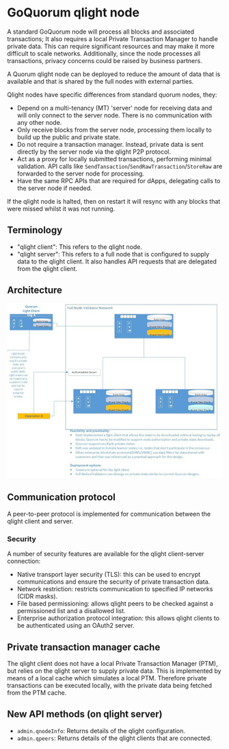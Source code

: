 # GoQuorum qlight node

A standard GoQuorum node will process all blocks and associated transactions; It also requires a local Private Transaction Manager to handle private data.
This can require significant resources and may make it more difficult to scale networks.
Additionally, since the node processes all transactions, privacy concerns could be raised by business partners.

A Quorum qlight node can be deployed to reduce the amount of data that is available and that is shared by the full nodes with external parties.

Qlight nodes have specific differences from standard quorum nodes, they:

- Depend on a multi-tenancy (MT) 'server' node for receiving data and will only connect to the server node. There is no communication with any other node.
- Only receive blocks from the server node, processing them locally to build up the public and private state.
- Do not require a transaction manager. Instead, private data is sent directly by the server node via the qlight P2P protocol.
- Act as a proxy for locally submitted transactions, performing minimal validation. API calls like `SendTansaction`/`SendRawTransaction`/`StoreRaw` are forwarded to the server node for processing.
- Have the same RPC APIs that are required for dApps, delegating calls to the server node if needed.

If the qlight node is halted, then on restart it will resync with any blocks that were missed whilst it was not running.

## Terminology

- "qlight client": This refers to the qlight node.
- "qlight server": This refers to a full node that is configured to supply data to the qlight client. It also handles API requests that are delegated from the qlight client.

## Architecture

![Qlight](../images/qlight-architecture.jpeg)

## Communication protocol

A peer-to-peer protocol is implemented for communication between the qlight client and server.

### Security

A number of security features are available for the qlight client-server connection:
- Native transport layer security (TLS): this can be used to encrypt communications and ensure the security of private transaction data.
- Network restriction: restricts communication to specified IP networks (CIDR masks).
- File based permissioning: allows qlight peers to be checked against a permissioned list and a disallowed list.
- Enterprise authorization protocol integration: this allows qlight clients to be authenticated using an OAuth2 server.

## Private transaction manager cache

The qlight client does not have a local Private Transaction Manager (PTM), but relies on the qlight server to supply private data.
This is implemented by means of a local cache which simulates a local PTM. Therefore private transactions can be executed locally, with the private data being fetched from the PTM cache.

## New API methods (on qlight server)

- `admin.qnodeInfo`: Returns details of the qlight configuration.
- `admin.qpeers`: Returns details of the qlight clients that are connected.

